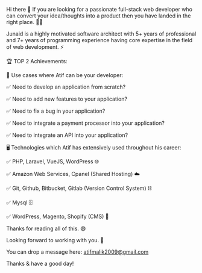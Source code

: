 Hi there 👋
If you are looking for a passionate full-stack web developer who can convert your idea/thoughts into a product then you have landed in the right place. 👨‍💻

Junaid is a highly motivated software architect with 5+ years of professional and 7+ years of programming experience having core expertise in the field of web development. ⚡

🏆 TOP 2 Achievements:


📢 Use cases where Atif can be your developer:

✅ Need to develop an application from scratch?

✅ Need to add new features to your application?

✅ Need to fix a bug in your application?

✅ Need to integrate a payment processor into your application?

✅ Need to integrate an API into your application?

🖥️ Technologies which Atif has extensively used throughout his career:

✅ PHP, Laravel, VueJS, WordPress 🌐

✅ Amazon Web Services, Cpanel (Shared Hosting) ☁️

✅ Git, Github, Bitbucket, Gitlab (Version Control System) ⛓️

✅ Mysql 🗄️

✅ WordPress, Magento, Shopify (CMS) 🧲

Thanks for reading all of this. 😄

Looking forward to working with you. 🤝

You can drop a message here: atifmalik2009@gmail.com

Thanks & have a good day!
